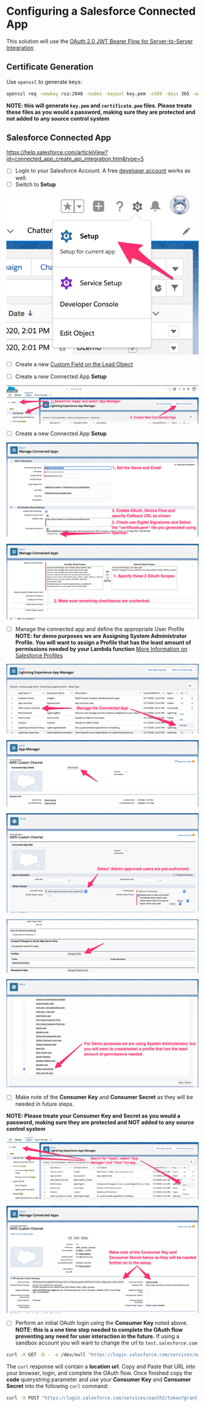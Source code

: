 # Configuring a Salesforce Connected App

This solution will use the [OAuth 2.0 JWT Bearer Flow for Server-to-Server Integration](https://help.salesforce.com/articleView?id=remoteaccess_oauth_jwt_flow.htm&type=5) 

## Certificate Generation

Use `openssl` to generate keys:
```bash
openssl req -newkey rsa:2048 -nodes -keyout key.pem -x509 -days 365 -out certificate.pem
```

**NOTE: this will generate `key.pem` and `certificate.pem` files.  Please treate these files as you would a password, making sure they are protected and not added to any source control system**

## Salesforce Connected App

https://help.salesforce.com/articleView?id=connected_app_create_api_integration.htm&type=5

- [ ] Login to your Salesforce Account.  A free [developer account](https://developer.salesforce.com) works as well.
- [ ] Switch to **Setup**

![SFDC Setup](images/setup_1.png)

- [ ] Create a new [Custom Field on the Lead Object](sfdc_custom_field_setup.md)

- [ ] Create a new Connected App **Setup**

![SFDC Connected App](images/setup_2.png)


- [ ] Create a new Connected App **Setup**

![SFDC Connected App Setup 1](images/setup_3.png)

![SFDC Connected App Setup 2](images/setup_4.png)



- [ ] Manage the connected app and define the appropriate User Profile **NOTE: for demo purposes we are Assigning System Administrator Profile.  You will want to assign a Profile that has the least amount of permissions needed by your Lambda function**  [More Information on Salesforce Profiles](https://help.salesforce.com/articleView?id=admin_userprofiles.htm&type=5)

![SFDC Profile Setup 1](images/setup_6.png)

![SFDC Profile Setup 2](images/setup_7.png)

![SFDC Profile Setup 3](images/setup_8.png)

![SFDC Profile Setup 4](images/setup_9.png)

![SFDC Profile Setup 5](images/setup_10.png)




- [ ] Make note of the **Consumer Key** and **Consumer Secret** as they will be needed in future steps.

**NOTE: Please treate your Consumer Key and Secret as you would a password, making sure they are protected and NOT added to any source control system**

![SFDC Consumer Key 1](images/setup_11.png)

![SFDC Consumer Key 2](images/setup_12.png)



- [ ] Perform an initial OAuth login using the **Consumer Key** noted above.  **NOTE: this is a one time step needed to complete the OAuth flow preventing any need for user interaction in the future.**  If using a sandbox account you will want to change the url to `test.salesforce.com`

```bash
curl -X GET -D - -o /dev/null "https://login.salesforce.com/services/oauth2/authorize?response_type=code&redirect_uri=https://login.salesforce.com/services/oauth2/success&client_id=<CONSUMER_KEY>"
```

The `curl` response will contain a **location url**.  Copy and Paste that URL into your browser, login, and complete the OAuth flow.  Once finished copy the **code** querystring parameter and use your **Consumer Key** and **Consumer Secret** into the following `curl` command:

```bash
curl -X POST "https://login.salesforce.com/services/oauth2/token?grant_type=authorization_code&redirect_uri=https://login.salesforce.com/services/oauth2/success&client_secret=<CONSUMER_SECRET>&client_id=<CONSUMER_KEY>&code=<CODE>"
```
